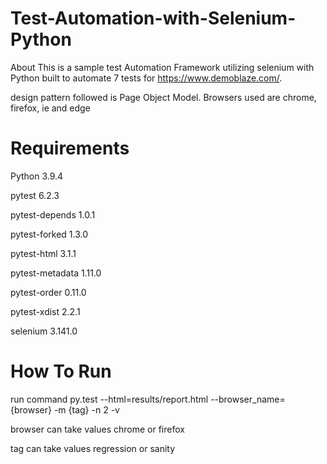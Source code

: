 # Test-Automation-with-Selenium-Python
About This is a sample test Automation Framework utilizing selenium with Python built to automate 7 tests for https://www.demoblaze.com/.

design pattern followed is Page Object Model. Browsers used are chrome, firefox, ie and edge

# Requirements 

Python                         3.9.4    

pytest                         6.2.3

pytest-depends                 1.0.1

pytest-forked                  1.3.0

pytest-html                    3.1.1

pytest-metadata                1.11.0

pytest-order                   0.11.0

pytest-xdist                   2.2.1

selenium                       3.141.0

# How To Run

run command   py.test --html=results/report.html --browser_name={browser} -m {tag} -n 2 -v

browser can take values chrome or firefox

tag can take values regression or sanity

